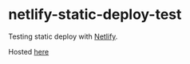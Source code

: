 # netlify-static-deploy-test
Testing static deploy with [Netlify](https://www.netlify.com/).

Hosted [here](https://netlify-static-deploy-test.netlify.app/)
